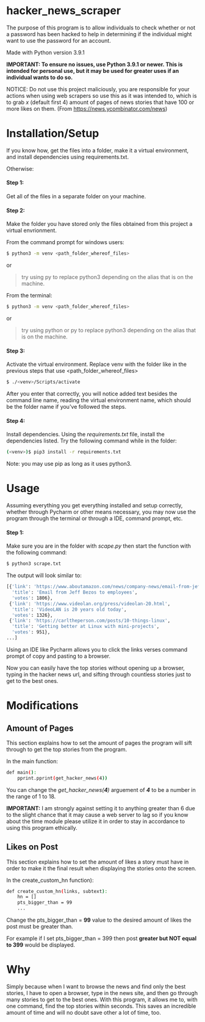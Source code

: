 # hacker_news_scraper

The purpose of this program is to allow individuals to check whether or not a password has been hacked to help in determining if the individual might want to use the password for an account.

Made with Python version 3.9.1

**IMPORTANT: To ensure no issues, use Python 3.9.1 or newer.
This is intended for personal use, but it may be used for greater uses if an individual wants to do so.**

NOTICE: Do not use this project maliciously, you are responsible for your actions when using web scrapers so use this as it was intended to, which is to grab *x* (default first 4) amount of pages of news stories that have 100 or more likes on them. (From https://news.ycombinator.com/news)

# Installation/Setup

If you know how, get the files into a folder, make it a virtual environment, and install dependencies using requirements.txt.

Otherwise: 

#### Step 1: 
Get all of the files in a separate folder on your machine.

#### Step 2: 
Make the folder you have stored only the files obtained from this project a virtual envrionment.

From the command prompt for windows users:

```sh
$ python3 -m venv <path_folder_whereof_files>
```
or
>try using 
py to replace python3 depending on the alias that is on the machine.

From the terminal:
```sh
$ python3 -m venv <path_folder_whereof_files>
```
or
>try using python or py to replace python3 depending on the alias that is on the machine.

#### Step 3: 
Activate the virtual environment.
Replace venv with the folder like in the previous steps that use <path_folder_whereof_files>
```sh
$ ./<venv>/Scripts/activate
```
After you enter that correctly, you will notice added text besides the command line name, reading the virtual environment name, which should be the folder name if you've followed the steps.

#### Step 4: 
Install dependencies.
Using the *requirements.txt* file, install the dependencies listed.
Try the following command while in the folder:
```sh
(<venv>)$ pip3 install -r requirements.txt
```
Note: you may use pip as long as it uses python3.

# Usage
Assuming everything you get everything installed and setup correctly, whether through Pycharm or other means necessary, you may now use the program through the terminal or through a IDE, command prompt, etc.

#### Step 1:
Make sure you are in the folder with *scape.py* then start the function with the following command:

```sh
$ python3 scrape.txt
```

The output will look similar to:

```sh
[{'link': 'https://www.aboutamazon.com/news/company-news/email-from-jeff-bezos-to-employees',
  'title': 'Email from Jeff Bezos to employees',
  'votes': 1806},
 {'link': 'https://www.videolan.org/press/videolan-20.html',
  'title': 'VideoLAN is 20 years old today',
  'votes': 1326},
 {'link': 'https://carltheperson.com/posts/10-things-linux',
  'title': 'Getting better at Linux with mini-projects',
  'votes': 951},
...]
```

Using an IDE like Pycharm allows you to click the links verses command prompt of copy and pasting to a browser.

Now you can easily have the top stories without opening up a browser, typing in the hacker news url, and sifting through countless stories just to get to the best ones.

# Modifications

## Amount of Pages
This section explains how to set the amount of pages the program will sift through to get the top stories from the program.

In the main function:

```sh
def main():
    pprint.pprint(get_hacker_news(4))
```

You can change the *get_hacker_news(***4***)* arguement of ***4*** to be a number in the range of 1 to 18.

**IMPORTANT:**
I am strongly against setting it to anything greater than 6 due to the slight chance that it may cause a web server to lag so if you know about the time module please utilize it in order to stay in accordance to using this program ethically.

## Likes on Post
This section explains how to set the amount of likes a story must have in order to make it the final result when displaying the stories onto the screen.

In the create_custom_hn function):

```sh
def create_custom_hn(links, subtext):
    hn = []
    pts_bigger_than = 99
    ...
```

Change the pts_bigger_than = **99** value to the desired amount of likes the post must be greater than.

For example if I set pts_bigger_than = 399
then post **greater but NOT equal to 399** would be displayed.

# Why
Simply because when I want to browse the news and find only the best stories, I have to open a browser, type in the news site, and then go through many stories to get to the best ones. With this program, it allows me to, with one command, find the top stories within seconds. This saves an incredible amount of time and will no doubt save other a lot of time, too.
